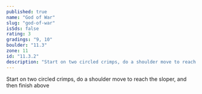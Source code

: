 ```yaml
---
published: true
name: "God of War"
slug: "god-of-war"
isSds: false
rating: 3
gradings: "9, 10"
boulder: "11.3"
zone: 11
id: "11.3.2"
description: "Start on two circled crimps, do a shoulder move to reach the sloper, and then finish above"
---
```


Start on two circled crimps, do a shoulder move to reach the sloper, and then finish above
